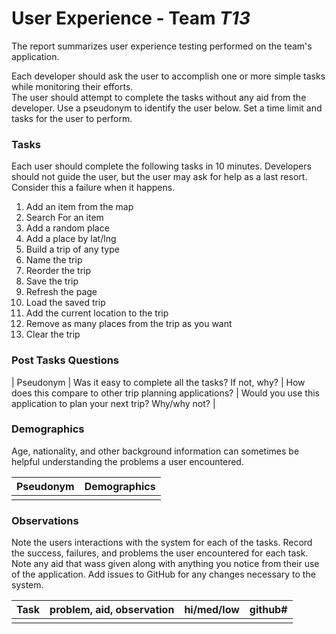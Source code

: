 # User Experience - Team _T13_

The report summarizes user experience testing performed on the team's application.

Each developer should ask the user to accomplish one or more simple tasks while monitoring their efforts.  
The user should attempt to complete the tasks without any aid from the developer.
Use a pseudonym to identify the user below.
Set a time limit and tasks for the user to perform.

### Tasks

Each user should complete the following tasks in 10 minutes.
Developers should not guide the user, but the user may ask for help as a last resort.  
Consider this a failure when it happens.

1. Add an item from the map
2. Search For an item
3. Add a random place
4. Add a place by lat/lng
5. Build a trip of any type
6. Name the trip
7. Reorder the trip
8. Save the trip
9. Refresh the page
10. Load the saved trip
11. Add the current location to the trip
12. Remove as many places from the trip as you want
13. Clear the trip

### Post Tasks Questions

| Pseudonym | Was it easy to complete all the tasks? If not, why? | How does this compare to other trip planning applications? | Would you use this application to plan your next trip? Why/why not? |

### Demographics

Age, nationality, and other background information can sometimes be helpful understanding the problems a user encountered.

| Pseudonym | Demographics |
| :-------- | :----------- |
|           |              |

### Observations

Note the users interactions with the system for each of the tasks.
Record the success, failures, and problems the user encountered for each task.
Note any aid that wass given along with anything you notice from their use of the application.
Add issues to GitHub for any changes necessary to the system.

| Task | problem, aid, observation | hi/med/low | github# |
| :--- | :------------------------ | :--------: | :-----: |
|      |                           |            |         |
